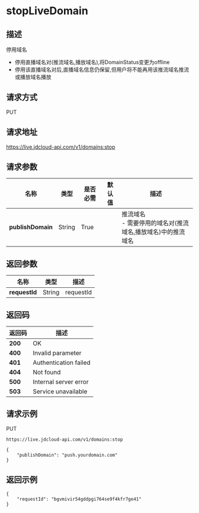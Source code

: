 # stopLiveDomain


## 描述
停用域名
- 停用直播域名对(推流域名,播放域名),将DomainStatus变更为offline
- 停用该直播域名对后,直播域名信息仍保留,但用户将不能再用该推流域名推流或播放域名播放


## 请求方式
PUT

## 请求地址
https://live.jdcloud-api.com/v1/domains:stop


## 请求参数
|名称|类型|是否必需|默认值|描述|
|---|---|---|---|---|
|**publishDomain**|String|True| |推流域名<br>- 需要停用的域名对(推流域名,播放域名)中的推流域名<br>|


## 返回参数
|名称|类型|描述|
|---|---|---|
|**requestId**|String|requestId|


## 返回码
|返回码|描述|
|---|---|
|**200**|OK|
|**400**|Invalid parameter|
|**401**|Authentication failed|
|**404**|Not found|
|**500**|Internal server error|
|**503**|Service unavailable|

## 请求示例
PUT
```
https://live.jdcloud-api.com/v1/domains:stop
```

```
{
    "publishDomain": "push.yourdomain.com"
}
```

## 返回示例
```
{
    "requestId": "bgvmivir54gddpgi764se9f4kfr7ge41"
}
```
